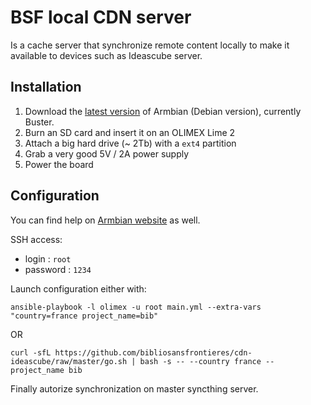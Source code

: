 # BSF local CDN server

Is a cache server that synchronize remote content locally to make it available
 to devices such as Ideascube server.

## Installation

1. Download the [latest version](https://www.armbian.com/olimex-lime-2/) of
   Armbian (Debian version), currently Buster.
2. Burn an SD card and insert it on an OLIMEX Lime 2
3. Attach a big hard drive (~ 2Tb) with a `ext4` partition
4. Grab a very good 5V / 2A power supply
5. Power the board

## Configuration

You can find help on
[Armbian website](https://docs.armbian.com/User-Guide_Getting-Started/) as well.

SSH access:

* login : `root`
* password : `1234`

Launch configuration either with:

```shell
ansible-playbook -l olimex -u root main.yml --extra-vars "country=france project_name=bib"
```

OR

```shell
curl -sfL https://github.com/bibliosansfrontieres/cdn-ideascube/raw/master/go.sh | bash -s -- --country france --project_name bib
```

Finally autorize synchronization on master syncthing server.

